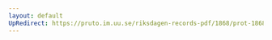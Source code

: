 ```yaml
---
layout: default
UpRedirect: https://pruto.im.uu.se/riksdagen-records-pdf/1868/prot-1868--fk--219/prot-1868--fk--219_019.pdf
---
```

